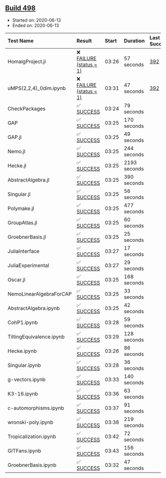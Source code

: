 ## [Build 498](https://oscarci.mathematik.uni-kl.de/job/oscar-julia-1.4/498/)

* Started on: 2020-06-13
* Ended on: 2020-06-13

| Test Name    | Result | Start | Duration | Last Success | First Failure |
|:-------------|:-------|:------|:---------|:-------------|:--------------|
| HomalgProject.jl | ❌ [FAILURE (status = 1)](https://oscarci.mathematik.uni-kl.de/job/oscar-julia-1.4/498/artifact/logs/build-498/HomalgProject.jl.log) | 03:26 | 57 seconds | [392](https://oscarci.mathematik.uni-kl.de/job/oscar-julia-1.4/392/) | [393](https://oscarci.mathematik.uni-kl.de/job/oscar-julia-1.4/393/) |
| uMPS(2,2,4)_0dim.ipynb | ❌ [FAILURE (status = 1)](https://oscarci.mathematik.uni-kl.de/job/oscar-julia-1.4/498/artifact/logs/build-498/uMPS-2-2-4-_0dim.ipynb.log) | 03:31 | 47 seconds | [392](https://oscarci.mathematik.uni-kl.de/job/oscar-julia-1.4/392/) | [393](https://oscarci.mathematik.uni-kl.de/job/oscar-julia-1.4/393/) |
| CheckPackages | ✅ [SUCCESS](https://oscarci.mathematik.uni-kl.de/job/oscar-julia-1.4/498/artifact/logs/build-498/CheckPackages.log) | 03:24 | 79 seconds |  |  |
| GAP | ✅ [SUCCESS](https://oscarci.mathematik.uni-kl.de/job/oscar-julia-1.4/498/artifact/logs/build-498/GAP.log) | 03:25 | 170 seconds |  |  |
| GAP.jl | ✅ [SUCCESS](https://oscarci.mathematik.uni-kl.de/job/oscar-julia-1.4/498/artifact/logs/build-498/GAP.jl.log) | 03:25 | 49 seconds |  |  |
| Nemo.jl | ✅ [SUCCESS](https://oscarci.mathematik.uni-kl.de/job/oscar-julia-1.4/498/artifact/logs/build-498/Nemo.jl.log) | 03:25 | 244 seconds |  |  |
| Hecke.jl | ✅ [SUCCESS](https://oscarci.mathematik.uni-kl.de/job/oscar-julia-1.4/498/artifact/logs/build-498/Hecke.jl.log) | 03:25 | 2193 seconds |  |  |
| AbstractAlgebra.jl | ✅ [SUCCESS](https://oscarci.mathematik.uni-kl.de/job/oscar-julia-1.4/498/artifact/logs/build-498/AbstractAlgebra.jl.log) | 03:25 | 390 seconds |  |  |
| Singular.jl | ✅ [SUCCESS](https://oscarci.mathematik.uni-kl.de/job/oscar-julia-1.4/498/artifact/logs/build-498/Singular.jl.log) | 03:25 | 56 seconds |  |  |
| Polymake.jl | ✅ [SUCCESS](https://oscarci.mathematik.uni-kl.de/job/oscar-julia-1.4/498/artifact/logs/build-498/Polymake.jl.log) | 03:25 | 477 seconds |  |  |
| GroupAtlas.jl | ✅ [SUCCESS](https://oscarci.mathematik.uni-kl.de/job/oscar-julia-1.4/498/artifact/logs/build-498/GroupAtlas.jl.log) | 03:25 | 60 seconds |  |  |
| GroebnerBasis.jl | ✅ [SUCCESS](https://oscarci.mathematik.uni-kl.de/job/oscar-julia-1.4/498/artifact/logs/build-498/GroebnerBasis.jl.log) | 03:25 | 25 seconds |  |  |
| JuliaInterface | ✅ [SUCCESS](https://oscarci.mathematik.uni-kl.de/job/oscar-julia-1.4/498/artifact/logs/build-498/JuliaInterface.log) | 03:27 | 17 seconds |  |  |
| JuliaExperimental | ✅ [SUCCESS](https://oscarci.mathematik.uni-kl.de/job/oscar-julia-1.4/498/artifact/logs/build-498/JuliaExperimental.log) | 03:27 | 29 seconds |  |  |
| Oscar.jl | ✅ [SUCCESS](https://oscarci.mathematik.uni-kl.de/job/oscar-julia-1.4/498/artifact/logs/build-498/Oscar.jl.log) | 03:25 | 168 seconds |  |  |
| NemoLinearAlgebraForCAP | ✅ [SUCCESS](https://oscarci.mathematik.uni-kl.de/job/oscar-julia-1.4/498/artifact/logs/build-498/NemoLinearAlgebraForCAP.log) | 03:25 | 33 seconds |  |  |
| AbstractAlgebra.ipynb | ✅ [SUCCESS](https://oscarci.mathematik.uni-kl.de/job/oscar-julia-1.4/498/artifact/logs/build-498/AbstractAlgebra.ipynb.log) | 03:25 | 42 seconds |  |  |
| CohP1.ipynb | ✅ [SUCCESS](https://oscarci.mathematik.uni-kl.de/job/oscar-julia-1.4/498/artifact/logs/build-498/CohP1.ipynb.log) | 03:28 | 59 seconds |  |  |
| TiltingEquivalence.ipynb | ✅ [SUCCESS](https://oscarci.mathematik.uni-kl.de/job/oscar-julia-1.4/498/artifact/logs/build-498/TiltingEquivalence.ipynb.log) | 03:29 | 128 seconds |  |  |
| Hecke.ipynb | ✅ [SUCCESS](https://oscarci.mathematik.uni-kl.de/job/oscar-julia-1.4/498/artifact/logs/build-498/Hecke.ipynb.log) | 03:26 | 86 seconds |  |  |
| Singular.ipynb | ✅ [SUCCESS](https://oscarci.mathematik.uni-kl.de/job/oscar-julia-1.4/498/artifact/logs/build-498/Singular.ipynb.log) | 03:28 | 36 seconds |  |  |
| g-vectors.ipynb | ✅ [SUCCESS](https://oscarci.mathematik.uni-kl.de/job/oscar-julia-1.4/498/artifact/logs/build-498/g-vectors.ipynb.log) | 03:33 | 140 seconds |  |  |
| K3-16.ipynb | ✅ [SUCCESS](https://oscarci.mathematik.uni-kl.de/job/oscar-julia-1.4/498/artifact/logs/build-498/K3-16.ipynb.log) | 03:36 | 63 seconds |  |  |
| c-automorphisms.ipynb | ✅ [SUCCESS](https://oscarci.mathematik.uni-kl.de/job/oscar-julia-1.4/498/artifact/logs/build-498/c-automorphisms.ipynb.log) | 03:37 | 91 seconds |  |  |
| wronski-poly.ipynb | ✅ [SUCCESS](https://oscarci.mathematik.uni-kl.de/job/oscar-julia-1.4/498/artifact/logs/build-498/wronski-poly.ipynb.log) | 03:38 | 219 seconds |  |  |
| Tropicalization.ipynb | ✅ [SUCCESS](https://oscarci.mathematik.uni-kl.de/job/oscar-julia-1.4/498/artifact/logs/build-498/Tropicalization.ipynb.log) | 03:42 | 72 seconds |  |  |
| GITFans.ipynb | ✅ [SUCCESS](https://oscarci.mathematik.uni-kl.de/job/oscar-julia-1.4/498/artifact/logs/build-498/GITFans.ipynb.log) | 03:43 | 156 seconds |  |  |
| GroebnerBasis.ipynb | ✅ [SUCCESS](https://oscarci.mathematik.uni-kl.de/job/oscar-julia-1.4/498/artifact/logs/build-498/GroebnerBasis.ipynb.log) | 03:32 | 47 seconds |  |  |
